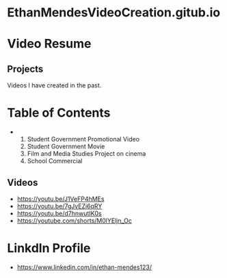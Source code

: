 # EthanMendesVideoCreation.gitub.io
# Video Resume 

## Projects
Videos I have created in the past.

# Table of Contents
- 1) Student Government Promotional Video
  2) Student Government Movie
  3) Film and Media Studies Project on cinema
  4) School Commercial 
## Videos 
- https://youtu.be/J1VeFP4hMEs
- https://youtu.be/7gJvEZj6qRY
- https://youtu.be/d7hnwutIK0s
- https://youtube.com/shorts/M0lYEljn_Oc

# Linkdln Profile
- https://www.linkedin.com/in/ethan-mendes123/
  
